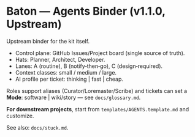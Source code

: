 # Baton — Agents Binder (v1.1.0, Upstream)

Upstream binder for the kit itself.

- Control plane: GitHub Issues/Project board (single source of truth).
- Hats: Planner, Architect, Developer.
- Lanes: A (routine), B (notify‑then‑go), C (design‑required).
- Context classes: small / medium / large.
- AI profile per ticket: thinking | fast | cheap.

Roles support aliases (Curator/Loremaster/Scribe) and tickets can set a **Mode**: software | wiki/story — see `docs/glossary.md`.

**For downstream projects**, start from `templates/AGENTS.template.md` and customize.

See also: `docs/stuck.md`.
